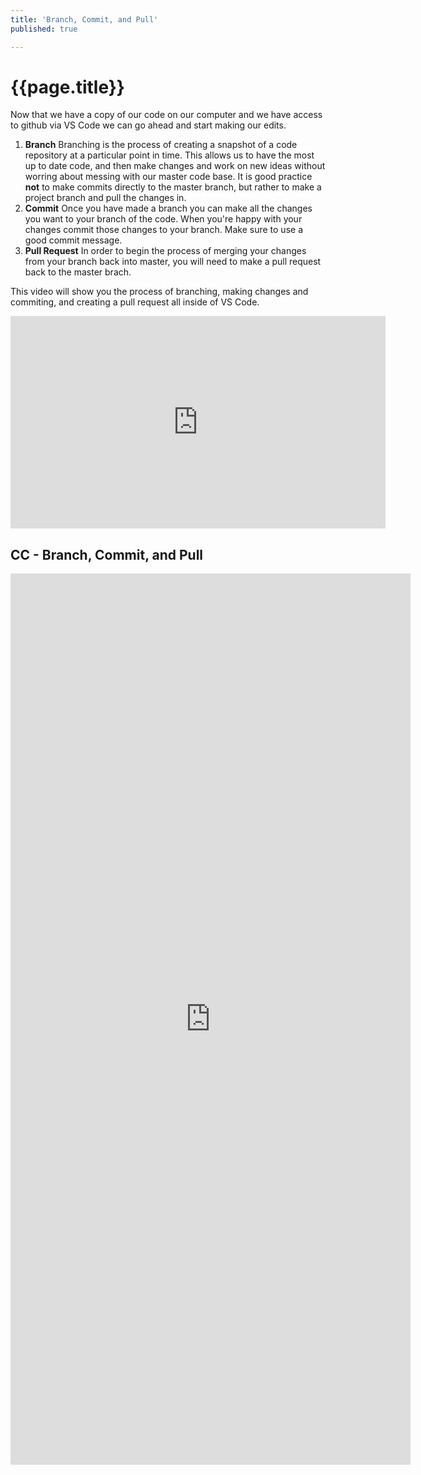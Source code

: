 ```yaml
---
title: 'Branch, Commit, and Pull'
published: true

---
```


# {{page.title}}

Now that we have a copy of our code on our computer and we have access to github via VS Code we can go ahead and start making our edits. 

1. **Branch** Branching is the process of creating a snapshot of a code repository at a particular point in time. This allows us to have the most up to date code, and then make changes and work on new ideas without worring about messing with our master code base. It is good practice **not** to make commits directly to the master branch, but rather to make a project branch and pull the changes in. 
2. **Commit** Once you have made a branch you can make all the changes you want to your branch of the code. When you're happy with your changes commit those changes to your branch. Make sure to use a good commit message.
3. **Pull Request** In order to begin the process of merging your changes from your branch back into master, you will need to make a pull request back to the master brach. 

This video will show you the process of branching, making changes and commiting, and creating a pull request all inside of VS Code.

<iframe width="600" height="340" src="https://www.youtube.com/embed/l1CmUOA9Dpg" frameborder="0" allow="accelerometer; autoplay; encrypted-media; gyroscope; picture-in-picture" allowfullscreen></iframe>

## CC - Branch, Commit, and Pull

<iframe src="https://docs.google.com/forms/d/e/1FAIpQLSeuzqlWvq3YOPAgzSueYyJqLKPPdgrVvE7Th09o1Q92VYBKig/viewform?embedded=true" width="640" height="1426" frameborder="0" marginheight="0" marginwidth="0">Loading...</iframe>